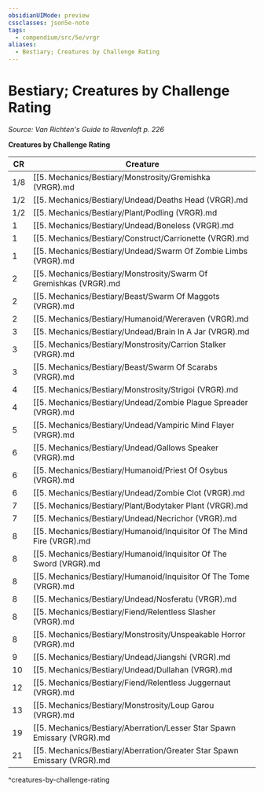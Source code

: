 ```yaml
---
obsidianUIMode: preview
cssclasses: json5e-note
tags:
  - compendium/src/5e/vrgr
aliases:
  - Bestiary; Creatures by Challenge Rating
---
```

# Bestiary; Creatures by Challenge Rating
*Source: Van Richten's Guide to Ravenloft p. 226* 

**Creatures by Challenge Rating**

| CR | Creature |
|----|----------|
| 1/8 | [[5. Mechanics/Bestiary/Monstrosity/Gremishka (VRGR).md|Gremishka]] |
| 1/2 | [[5. Mechanics/Bestiary/Undead/Deaths Head (VRGR).md|Death's head]] |
| 1/2 | [[5. Mechanics/Bestiary/Plant/Podling (VRGR).md|Podling]] |
| 1 | [[5. Mechanics/Bestiary/Undead/Boneless (VRGR).md|Boneless]] |
| 1 | [[5. Mechanics/Bestiary/Construct/Carrionette (VRGR).md|Carrionette]] |
| 1 | [[5. Mechanics/Bestiary/Undead/Swarm Of Zombie Limbs (VRGR).md|Swarm of zombie limbs]] |
| 2 | [[5. Mechanics/Bestiary/Monstrosity/Swarm Of Gremishkas (VRGR).md|Swarm of gremishkas]] |
| 2 | [[5. Mechanics/Bestiary/Beast/Swarm Of Maggots (VRGR).md|Swarm of maggots]] |
| 2 | [[5. Mechanics/Bestiary/Humanoid/Wereraven (VRGR).md|Wereraven]] |
| 3 | [[5. Mechanics/Bestiary/Undead/Brain In A Jar (VRGR).md|Brain in a jar]] |
| 3 | [[5. Mechanics/Bestiary/Monstrosity/Carrion Stalker (VRGR).md|Carrion stalker]] |
| 3 | [[5. Mechanics/Bestiary/Beast/Swarm Of Scarabs (VRGR).md|Swarm of scarabs]] |
| 4 | [[5. Mechanics/Bestiary/Monstrosity/Strigoi (VRGR).md|Strigoi]] |
| 4 | [[5. Mechanics/Bestiary/Undead/Zombie Plague Spreader (VRGR).md|Zombie plague spreader]] |
| 5 | [[5. Mechanics/Bestiary/Undead/Vampiric Mind Flayer (VRGR).md|Vampiric mind flayer]] |
| 6 | [[5. Mechanics/Bestiary/Undead/Gallows Speaker (VRGR).md|Gallows speaker]] |
| 6 | [[5. Mechanics/Bestiary/Humanoid/Priest Of Osybus (VRGR).md|Priest of Osybus]] |
| 6 | [[5. Mechanics/Bestiary/Undead/Zombie Clot (VRGR).md|Zombie clot]] |
| 7 | [[5. Mechanics/Bestiary/Plant/Bodytaker Plant (VRGR).md|Bodytaker plant]] |
| 7 | [[5. Mechanics/Bestiary/Undead/Necrichor (VRGR).md|Necrichor]] |
| 8 | [[5. Mechanics/Bestiary/Humanoid/Inquisitor Of The Mind Fire (VRGR).md|Inquisitor of the Mind Fire]] |
| 8 | [[5. Mechanics/Bestiary/Humanoid/Inquisitor Of The Sword (VRGR).md|Inquisitor of the Sword]] |
| 8 | [[5. Mechanics/Bestiary/Humanoid/Inquisitor Of The Tome (VRGR).md|Inquisitor of the Tome]] |
| 8 | [[5. Mechanics/Bestiary/Undead/Nosferatu (VRGR).md|Nosferatu]] |
| 8 | [[5. Mechanics/Bestiary/Fiend/Relentless Slasher (VRGR).md|Relentless slasher]] |
| 8 | [[5. Mechanics/Bestiary/Monstrosity/Unspeakable Horror (VRGR).md|Unspeakable horror]] |
| 9 | [[5. Mechanics/Bestiary/Undead/Jiangshi (VRGR).md|Jiangshi]] |
| 10 | [[5. Mechanics/Bestiary/Undead/Dullahan (VRGR).md|Dullahan]] |
| 12 | [[5. Mechanics/Bestiary/Fiend/Relentless Juggernaut (VRGR).md|Relentless juggernaut]] |
| 13 | [[5. Mechanics/Bestiary/Monstrosity/Loup Garou (VRGR).md|Loup garou]] |
| 19 | [[5. Mechanics/Bestiary/Aberration/Lesser Star Spawn Emissary (VRGR).md|Lesser star spawn emissary]] |
| 21 | [[5. Mechanics/Bestiary/Aberration/Greater Star Spawn Emissary (VRGR).md|Greater star spawn emissary]] |
^creatures-by-challenge-rating
